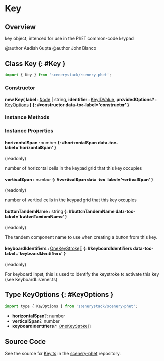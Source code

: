 # Key

## Overview

key object, intended for use in the PhET common-code keypad

@author Aadish Gupta
@author John Blanco

## Class Key {: #Key }


```js
import { Key } from 'scenerystack/scenery-phet';
```
### Constructor

#### new Key( label : <span style="font-weight: 400;">[Node](../scenery/Node.md) | <span style="color: hsla(calc(var(--md-hue) + 180deg),80%,40%,1);">string</span></span>, identifier : <span style="font-weight: 400;">[KeyIDValue](../scenery-phet/KeyID.md#KeyIDValue)</span>, providedOptions? : <span style="font-weight: 400;">[KeyOptions](../scenery-phet/Key.md#KeyOptions)</span> ) {: #constructor data-toc-label='constructor' }

### Instance Methods



### Instance Properties

#### horizontalSpan : <span style="font-weight: 400;"><span style="color: hsla(calc(var(--md-hue) + 180deg),80%,40%,1);">number</span></span> {: #horizontalSpan data-toc-label='horizontalSpan' }

(readonly)

number of horizontal cells in the keypad grid that this key occupies

#### verticalSpan : <span style="font-weight: 400;"><span style="color: hsla(calc(var(--md-hue) + 180deg),80%,40%,1);">number</span></span> {: #verticalSpan data-toc-label='verticalSpan' }

(readonly)

number of vertical cells in the keypad grid that this key occupies

#### buttonTandemName : <span style="font-weight: 400;"><span style="color: hsla(calc(var(--md-hue) + 180deg),80%,40%,1);">string</span></span> {: #buttonTandemName data-toc-label='buttonTandemName' }

(readonly)

The tandem component name to use when creating a button from this key.

#### keyboardIdentifiers : <span style="font-weight: 400;">[OneKeyStroke](../scenery/KeyDescriptor.md#OneKeyStroke)[]</span> {: #keyboardIdentifiers data-toc-label='keyboardIdentifiers' }

(readonly)

For keyboard input, this is used to identify the keystroke to activate this key (see KeyboardListener.ts)



## Type KeyOptions {: #KeyOptions }


```js
import type { KeyOptions } from 'scenerystack/scenery-phet';
```
- **horizontalSpan**?: <span style="color: hsla(calc(var(--md-hue) + 180deg),80%,40%,1);">number</span>
- **verticalSpan**?: <span style="color: hsla(calc(var(--md-hue) + 180deg),80%,40%,1);">number</span>
- **keyboardIdentifiers**?: [OneKeyStroke](../scenery/KeyDescriptor.md#OneKeyStroke)[]




## Source Code

See the source for [Key.ts](https://github.com/phetsims/scenery-phet/blob/main/js/keypad/Key.ts) in the [scenery-phet](https://github.com/phetsims/scenery-phet) repository.

